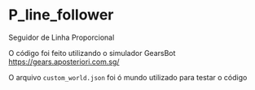 # P_line_follower
Seguidor de Linha Proporcional

O código foi feito utilizando o simulador GearsBot
https://gears.aposteriori.com.sg/

O arquivo `custom_world.json` foi ó mundo utilizado para testar o código 
